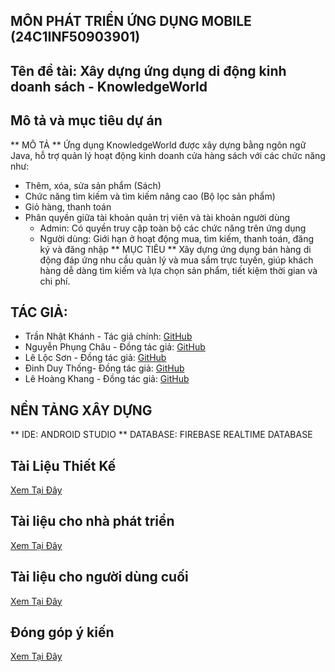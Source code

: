 ## MÔN PHÁT TRIỂN ỨNG DỤNG MOBILE (24C1INF50903901)

## Tên đề tài: Xây dựng ứng dụng di động kinh doanh sách - KnowledgeWorld

## Mô tả và mục tiêu dự án
** MÔ TẢ **
Ứng dụng KnowledgeWorld được xây dựng bằng ngôn ngữ Java, hỗ trợ quản lý hoạt động kinh doanh cửa hàng sách với các chức năng như:
  + Thêm, xóa, sửa sản phẩm (Sách)
  + Chức năng tìm kiếm và tìm kiếm nâng cao (Bộ lọc sản phẩm)
  + Giỏ hàng, thanh toán
  + Phân quyền giữa tài khoản quản trị viên và tài khoản người dùng
      * Admin: Có quyền truy cập toàn bộ các chức năng trên ứng dụng
      * Người dùng: Giới hạn ở hoạt động mua, tìm kiếm, thanh toán, đăng ký và đăng nhập
** MỤC TIÊU **
Xây dựng ứng dụng bán hàng di động đáp ứng nhu cầu quản lý và mua sắm trực tuyến, giúp khách hàng dễ dàng tìm kiếm và lựa chọn sản phẩm, tiết kiệm thời gian và chi phí.

## TÁC GIẢ:

- Trần Nhật Khánh - Tác giả chính: [GitHub](https://github.com/tnKiness)
- Nguyễn Phụng Châu - Đồng tác giả: [GitHub](https://github.com/j1mmyhvstle)
- Lê Lộc Sơn - Đồng tác giả: [GitHub](https://github.com/SonLocLe)
- Đinh Duy Thống- Đồng tác giả: [GitHub](https://github.com/UEHPoemm)
- Lê Hoàng Khang - Đồng tác giả: [GitHub](https://github.com/kkkknnnndd)

## NỀN TẢNG XÂY DỰNG
** IDE: ANDROID STUDIO
** DATABASE: FIREBASE REALTIME DATABASE

## Tài Liệu Thiết Kế

[Xem Tại Đây](#)

## Tài liệu cho nhà phát triển

[Xem Tại Đây](#)

## Tài liệu cho người dùng cuối

[Xem Tại Đây](#)

## Đóng góp ý kiến

[Xem Tại Đây](#)
